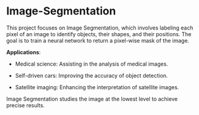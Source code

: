 # Image-Segmentation

This project focuses on Image Segmentation, which involves labeling each pixel of an image to identify objects, their shapes, and their positions. The goal is to train a neural network to return a pixel-wise mask of the image.

**Applications**:

* Medical science: Assisting in the analysis of medical images.

* Self-driven cars: Improving the accuracy of object detection.

* Satellite imaging: Enhancing the interpretation of satellite images.

Image Segmentation studies the image at the lowest level to achieve precise results.
